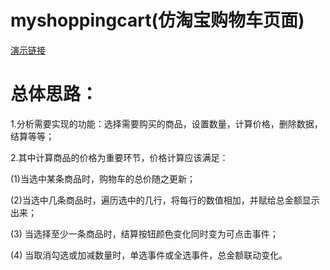 # myshoppingcart(仿淘宝购物车页面)

[演示链接](https://lynachen.github.io/myshoppingcart/View/index.html)


# 总体思路：

1.分析需要实现的功能：选择需要购买的商品，设置数量，计算价格，删除数据，结算等等；

2.其中计算商品的价格为重要环节，价格计算应该满足：

(1)当选中某条商品时，购物车的总价随之更新；

(2)当选中几条商品时，遍历选中的几行，将每行的数值相加，并赋给总金额显示出来；

(3) 当选择至少一条商品时，结算按钮颜色变化同时变为可点击事件；

(4) 当取消勾选或加减数量时，单选事件或全选事件，总金额联动变化。
